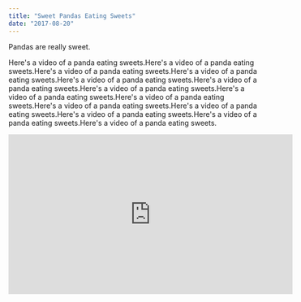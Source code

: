 ```yaml
---
title: "Sweet Pandas Eating Sweets"
date: "2017-08-20"
---
```


Pandas are really sweet.

Here's a video of a panda eating sweets.Here's a video of a panda eating sweets.Here's a video of a panda eating sweets.Here's a video of a panda eating sweets.Here's a video of a panda eating sweets.Here's a video of a panda eating sweets.Here's a video of a panda eating sweets.Here's a video of a panda eating sweets.Here's a video of a panda eating sweets.Here's a video of a panda eating sweets.Here's a video of a panda eating sweets.Here's a video of a panda eating sweets.Here's a video of a panda eating sweets.Here's a video of a panda eating sweets.

<iframe width="560" height="315" src="https://www.youtube.com/embed/4n0xNbfJLR8" frameborder="0" allowfullscreen></iframe>
